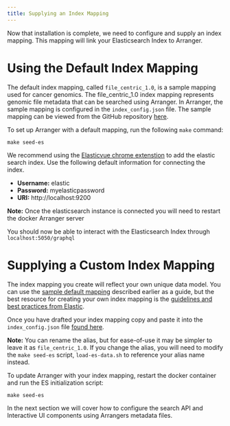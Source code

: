 ```yaml
---
title: Supplying an Index Mapping
---
```


Now that installation is complete, we need to configure and supply an index mapping. This mapping will link your Elasticsearch Index to Arranger.

# Using the Default Index Mapping

The default index mapping, called `file_centric_1.0`, is a sample mapping used for cancer genomics. The file_centric_1.0 index mapping represents genomic file metadata that can be searched using Arranger.  In Arranger, the sample mapping is configured in the `index_config.json` file.  The sample mapping can be viewed from the GitHub repository [here](https://github.com/overture-stack/arranger/blob/2edf185835fa5e9c5db84a9567bce66d03355623/docker/elasticsearch/index_config.json).

To set up Arranger with a default mapping, run the following `make` command:

```shell
make seed-es
```

We recommend using the [Elasticvue chrome extenstion](https://chrome.google.com/webstore/detail/elasticvue/hkedbapjpblbodpgbajblpnlpenaebaa) to add the elastic search index. Use the following default information for connecting the index.

- **Username:** elastic
- **Password:** myelasticpassword
- **URI:** http://localhost:9200

<Warning>**Note:** Once the elasticsearch instance is connected you will need to restart the docker Arranger server</Warning>

You should now be able to interact with the Elasticsearch Index through `localhost:5050/graphql`

# Supplying a Custom Index Mapping

The index mapping you create will reflect your own unique data model. You can use the [sample default mapping](https://github.com/overture-stack/arranger/blob/2edf185835fa5e9c5db84a9567bce66d03355623/docker/elasticsearch/index_config.json) described earlier as a guide, but the best resource for creating your own index mapping is the [guidelines and best practices from Elastic](https://www.elastic.co/guide/en/elasticsearch/reference/current/mapping.html).


Once you have drafted your index mapping copy and paste it into the `index_config.json` file [found here](https://github.com/overture-stack/arranger/blob/develop/docker/elasticsearch/index_config.json).

<Warning>**Note:** You can rename the alias, but for ease-of-use it may be simpler to leave it as `file_centric_1.0`. If you change the alias, you will need to modify the `make seed-es` script, `load-es-data.sh` to reference your alias name instead.</Warning>

To update Arranger with your index mapping, restart the docker container and run the ES initialization script: 

```shell
make seed-es
``` 

In the next section we will cover how to configure the search API and Interactive UI components using Arrangers metadata files.